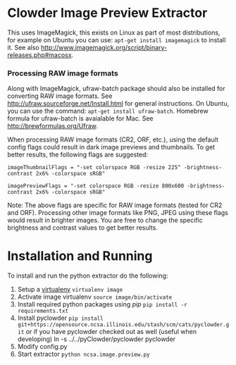# Clowder Image Preview Extractor

This uses ImageMagick, this exists on Linux as part of most distributions,
for example on Ubuntu you can use: `apt-get install imagemagick` to install
it. See also http://www.imagemagick.org/script/binary-releases.php#macosx.

### Processing RAW image formats

Along with ImageMagick, ufraw-batch package should also be installed for converting RAW image formats. See http://ufraw.sourceforge.net/Install.html for general instructions.
On Ubuntu, you can use the command: `apt-get install ufraw-batch`. Homebrew formula for ufraw-batch is avaialable for Mac. See http://brewformulas.org/Ufraw.

When processing RAW image formats (CR2, ORF, etc.), using the default config flags could result in dark image previews and thumbnails.
To get better results, the following flags are suggested:

`imageThumbnailFlags = "-set colorspace RGB -resize 225^ -brightness-contrast 2x6% -colorspace sRGB"`

`imagePreviewFlags = "-set colorspace RGB -resize 800x600 -brightness-contrast 2x6% -colorspace sRGB"`

Note: The above flags are specific for RAW image formats (tested for CR2 and ORF). Processing other image formats like PNG, JPEG using these flags would result in brighter images.
You are free to change the specific brightness and contrast values to get better results.

# Installation and Running

To install and run the python extractor do the following:

1. Setup a [virtualenv](https://virtualenv.pypa.io)
   `virtualenv image`
2. Activate image virtualenv
   `source image/bin/activate`
2. Install required python packages using *pip*
   `pip install -r requirements.txt`
3. Install pyclowder
   `pip install git+https://opensource.ncsa.illinois.edu/stash/scm/cats/pyclowder.git`
   or if you have pyclowder checked out as well (useful when developing)
   ln -s ../../pyClowder/pyclowder pyclowder
4. Modify config.py
5. Start extractor `python ncsa.image.preview.py`
